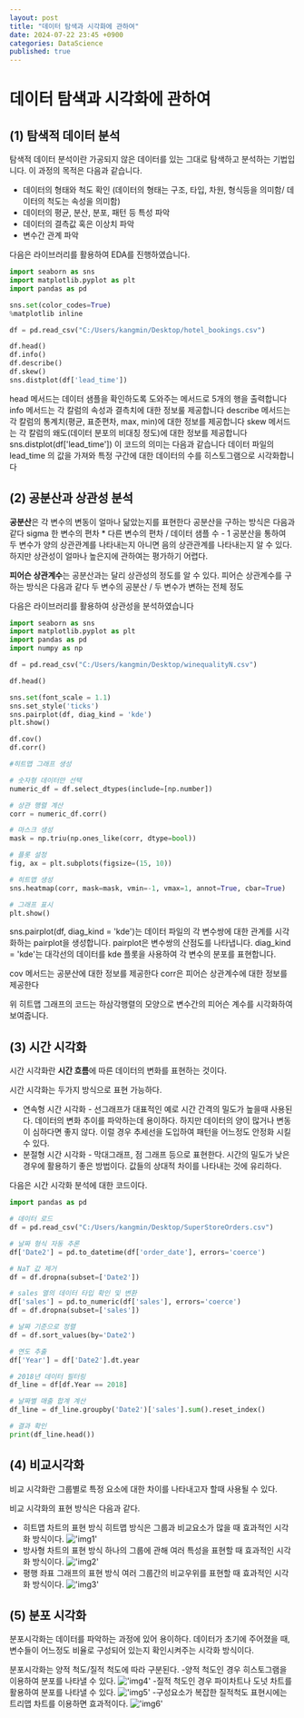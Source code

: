 ```yaml
---
layout: post
title: "데이터 탐색과 시각화에 관하여"
date: 2024-07-22 23:45 +0900
categories: DataScience
published: true
---
```

데이터 탐색과 시각화에 관하여
===
(1) 탐색적 데이터 분석
---
탐색적 데이터 분석이란 가공되지 않은 데이터를 있는 그대로 탐색하고 분석하는 기법입니다.
이 과정의 목적은 다음과 같습니다.
* 데이터의 형태와 척도 확인 (데이터의 형태는 구조, 타입, 차원, 형식등을 의미함/ 데이터의 척도는 속성을 의미함)
* 데이터의 평균, 분산, 분포, 패턴 등 특성 파악
* 데이터의 결측값 혹은 이상치 파악
* 변수간 관계 파악

다음은 라이브러리를 활용하여 EDA를 진행하였습니다.

```python
import seaborn as sns
import matplotlib.pyplot as plt
import pandas as pd

sns.set(color_codes=True)
%matplotlib inline

df = pd.read_csv("C:/Users/kangmin/Desktop/hotel_bookings.csv")

df.head()
df.info()
df.describe()
df.skew()
sns.distplot(df['lead_time'])
```
head 메서드는 데이터 샘플을 확인하도록 도와주는 메서드로 5개의 행을 출력합니다
info 메서드는 각 칼럼의 속성과 결측치에 대한 정보룰 제공합니다
describe 메서드는 각 칼럼의 통계치(평균, 표준편차, max, min)에 대한 정보를 제공합니다
skew 메서드는 각 칼럼의 왜도(데이터 분포의 비대칭 정도)에 대한 정보를 제공합니다
sns.distplot(df['lead_time']) 이 코드의 의미는 다음과 같습니다
데이터 파일의 lead_time 의 값을 가져와 특정 구간에 대한 데이터의 수를 히스토그램으로 시각화합니다

(2) 공분산과 상관성 분석
---
**공분산**은 각 변수의 변동이 얼마나 닮았는지를 표현한다
공분산을 구하는 방식은 다음과 같다
sigma 한 변수의 편차 * 다른 변수의 편차 / 데이터 샘플 수 - 1
공분산을 통하여 두 변수가 양의 상관관계를 나타내는지 아니면 음의 상관관계를 나타내는지 알 수 있다.
하지만 상관성이 얼마나 높은지에 관하여는 평가하기 어렵다.

**피어슨 상관계수**는 공분산과는 달리 상관성의 정도를 알 수 있다.
피어슨 상관계수를 구하는 방식은 다음과 같다
두 변수의 공분산 / 두 변수가 변하는 전체 정도

다음은 라이브러리를 활용하여 상관성을 분석하였습니다

```python
import seaborn as sns
import matplotlib.pyplot as plt
import pandas as pd
import numpy as np

df = pd.read_csv("C:/Users/kangmin/Desktop/winequalityN.csv")

df.head()

sns.set(font_scale = 1.1)
sns.set_style('ticks')
sns.pairplot(df, diag_kind = 'kde')
plt.show()

df.cov()
df.corr()

#히트맵 그래프 생성

# 숫자형 데이터만 선택
numeric_df = df.select_dtypes(include=[np.number])

# 상관 행렬 계산
corr = numeric_df.corr()

# 마스크 생성
mask = np.triu(np.ones_like(corr, dtype=bool))

# 플롯 설정
fig, ax = plt.subplots(figsize=(15, 10))

# 히트맵 생성
sns.heatmap(corr, mask=mask, vmin=-1, vmax=1, annot=True, cbar=True)

# 그래프 표시
plt.show()
```
sns.pairplot(df, diag_kind = 'kde')는 데이터 파일의 각 변수쌍에 대한 관계를 시각화하는 pairplot을 생성합니다.
pairplot은 변수쌍의 산점도를 나타냅니다. 
diag_kind = 'kde'는 대각선의 데이터를 kde 플롯을 사용하여 각 변수의 분포를 표현합니다.

cov 메서드는 공분산에 대한 정보를 제공한다
corr은 피어슨 상관계수에 대한 정보를 제공한다

위 히트맵 그래프의 코드는 하삼각행렬의 모양으로 변수간의 피어슨 계수를 시각화하여 보여줍니다.

(3) 시간 시각화
---
시간 시각화란 **시간 흐름**에 따른 데이터의 변화를 표현하는 것이다.

시간 시각화는 두가지 방식으로 표현 가능하다.
* 연속형 시간 시각화 - 선그래프가 대표적인 예로 시간 간격의 밀도가 높을때 사용된다. 데이터의 변화 추이를 파악하는데 용이하다. 하지만 데이터의 양이 많거나 변동이 심하다면 좋지 않다. 이럴 경우 추세선을 도입하여 패턴을 어느정도 안정화 시킬 수 있다.
* 분절형 시간 시각화 - 막대그래프, 점 그래프 등으로 표현한다. 시간의 밀도가 낮은 경우에 활용하기 좋은 방법이다. 값들의 상대적 차이를 나타내는 것에 유리하다.

다음은 시간 시각화 분석에 대한 코드이다.
```python
import pandas as pd

# 데이터 로드
df = pd.read_csv("C:/Users/kangmin/Desktop/SuperStoreOrders.csv")

# 날짜 형식 자동 추론
df['Date2'] = pd.to_datetime(df['order_date'], errors='coerce')

# NaT 값 제거
df = df.dropna(subset=['Date2'])

# sales 열의 데이터 타입 확인 및 변환
df['sales'] = pd.to_numeric(df['sales'], errors='coerce')
df = df.dropna(subset=['sales'])

# 날짜 기준으로 정렬
df = df.sort_values(by='Date2')

# 연도 추출
df['Year'] = df['Date2'].dt.year

# 2018년 데이터 필터링
df_line = df[df.Year == 2018]

# 날짜별 매출 합계 계산
df_line = df_line.groupby('Date2')['sales'].sum().reset_index()

# 결과 확인
print(df_line.head())
```

(4) 비교시각화
---
비교 시각화란 그룹별로 특정 요소에 대한 차이를 나타내고자 할때 사용될 수 있다.

비교 시각화의 표현 방식은 다음과 같다.
* 히트맵 차트의 표현 방식
히트맵 방식은 그룹과 비교요소가 많을 때 효과적인 시각화 방식이다.
!['img1'](https://www.google.com/url?sa=i&url=https%3A%2F%2Famaze9001.tistory.com%2F179&psig=AOvVaw2bZ_0E6iRTrkIFS3oKbXT4&ust=1721753236140000&source=images&cd=vfe&opi=89978449&ved=0CBEQjRxqFwoTCOi-mOKMu4cDFQAAAAAdAAAAABAE)
* 방사형 차트의 표현 방식
하나의 그룹에 관해 여러 특성을 표현할 때 효과적인 시각화 방식이다.
!['img2'](https://www.google.com/url?sa=i&url=https%3A%2F%2Fyganalyst.github.io%2Fvisualization%2Fvisual_3%2F&psig=AOvVaw29dRfhpm-Qp4tXNZqjbNzp&ust=1721753362295000&source=images&cd=vfe&opi=89978449&ved=0CBEQjRxqFwoTCMiwhZ6Nu4cDFQAAAAAdAAAAABAj)
* 평행 좌표 그래프의 표현 방식
여러 그룹간의 비교우위를 표현할 때 효과적인 시각화 방식이다.
!['img3'](https://www.google.com/url?sa=i&url=https%3A%2F%2Fdocs.tibco.com%2Fpub%2Fsfire-analyst%2F12.4.0%2Fdoc%2Fhtml%2Fko-KR%2FTIB_sfire_client%2Fclient%2Ftopics%2Fko-KR%2Fdisplaying_actual_values_in_pcp.html&psig=AOvVaw1U3AGU4btK4tsX7E4AR5nX&ust=1721753405571000&source=images&cd=vfe&opi=89978449&ved=0CBEQjRxqFwoTCPjNsbSNu4cDFQAAAAAdAAAAABAE)

(5) 분포 시각화
---
분포시각화는 데이터를 파악하는 과정에 있어 용이하다.
데이터가 초기에 주어졌을 때, 변수들이 어느정도 비율로 구성되어 있는지 확인시켜주는 시각화 방식이다.

분포시각화는 양적 척도/질적 척도에 따라 구분된다.
-양적 척도인 경우 히스토그램을 이용하여 분포를 나타낼 수 있다.
!['img4'](https://www.google.com/url?sa=i&url=https%3A%2F%2Fmedium.com%2F%40sim30217%2F%25EB%258B%25A4%25EC%2596%2591%25ED%2595%259C-%25EB%258D%25B0%25EC%259D%25B4%25ED%2584%25B0-%25EC%258B%259C%25EA%25B0%2581%25ED%2599%2594-%25EB%25B0%25A9%25EB%25B2%2595-abec949b8ecc&psig=AOvVaw0kKvJ9EuQluzDYpHjYs3rX&ust=1721754191308000&source=images&cd=vfe&opi=89978449&ved=0CBEQjRxqFwoTCODm2KqQu4cDFQAAAAAdAAAAABAR)
-질적 척도인 경우 파이차트나 도넛 차트를 활용하여 분포를 나타낼 수 있다.
!['img5'](https://wikidocs.net/images/page/187709/pie_5.png)
-구성요소가 복잡한 질적척도 표현시에는 트리맵 차트를 이용하면 효과적이다.
!['img6'](https://blog.kakaocdn.net/dn/cpMQBC/btqHesvrhq4/qBT6d7vwSMV9cZU11lf1V1/img.png)





